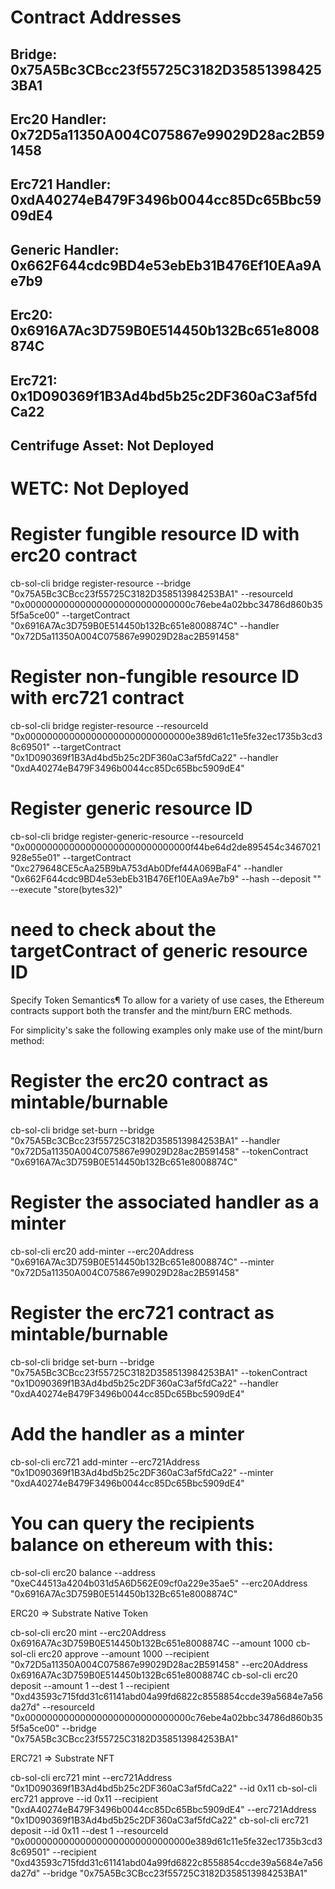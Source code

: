 Contract Addresses
================================================================
Bridge:             0x75A5Bc3CBcc23f55725C3182D358513984253BA1
----------------------------------------------------------------
Erc20 Handler:      0x72D5a11350A004C075867e99029D28ac2B591458
----------------------------------------------------------------
Erc721 Handler:     0xdA40274eB479F3496b0044cc85Dc65Bbc5909dE4
----------------------------------------------------------------
Generic Handler:    0x662F644cdc9BD4e53ebEb31B476Ef10EAa9Ae7b9
----------------------------------------------------------------
Erc20:              0x6916A7Ac3D759B0E514450b132Bc651e8008874C
----------------------------------------------------------------
Erc721:             0x1D090369f1B3Ad4bd5b25c2DF360aC3af5fdCa22
----------------------------------------------------------------
Centrifuge Asset:   Not Deployed
----------------------------------------------------------------
WETC:               Not Deployed
================================================================


# Register fungible resource ID with erc20 contract
cb-sol-cli bridge register-resource --bridge "0x75A5Bc3CBcc23f55725C3182D358513984253BA1" --resourceId "0x000000000000000000000000000000c76ebe4a02bbc34786d860b355f5a5ce00" --targetContract "0x6916A7Ac3D759B0E514450b132Bc651e8008874C" --handler "0x72D5a11350A004C075867e99029D28ac2B591458"

# Register non-fungible resource ID with erc721 contract
cb-sol-cli bridge register-resource --resourceId "0x000000000000000000000000000000e389d61c11e5fe32ec1735b3cd38c69501" --targetContract "0x1D090369f1B3Ad4bd5b25c2DF360aC3af5fdCa22" --handler "0xdA40274eB479F3496b0044cc85Dc65Bbc5909dE4"

# Register generic resource ID
cb-sol-cli bridge register-generic-resource --resourceId "0x000000000000000000000000000000f44be64d2de895454c3467021928e55e01" --targetContract "0xc279648CE5cAa25B9bA753dAb0Dfef44A069BaF4" --handler "0x662F644cdc9BD4e53ebEb31B476Ef10EAa9Ae7b9" --hash --deposit "" --execute "store(bytes32)"
# need to check about the targetContract of generic resource ID

Specify Token Semantics¶
To allow for a variety of use cases, the Ethereum contracts support both the transfer and the mint/burn ERC methods.

For simplicity's sake the following examples only make use of the mint/burn method:

# Register the erc20 contract as mintable/burnable
cb-sol-cli bridge set-burn --bridge "0x75A5Bc3CBcc23f55725C3182D358513984253BA1" --handler "0x72D5a11350A004C075867e99029D28ac2B591458" --tokenContract "0x6916A7Ac3D759B0E514450b132Bc651e8008874C"

# Register the associated handler as a minter
cb-sol-cli erc20 add-minter --erc20Address "0x6916A7Ac3D759B0E514450b132Bc651e8008874C" --minter "0x72D5a11350A004C075867e99029D28ac2B591458"

# Register the erc721 contract as mintable/burnable
cb-sol-cli bridge set-burn --bridge "0x75A5Bc3CBcc23f55725C3182D358513984253BA1" --tokenContract "0x1D090369f1B3Ad4bd5b25c2DF360aC3af5fdCa22" --handler "0xdA40274eB479F3496b0044cc85Dc65Bbc5909dE4"

# Add the handler as a minter
cb-sol-cli erc721 add-minter --erc721Address "0x1D090369f1B3Ad4bd5b25c2DF360aC3af5fdCa22" --minter "0xdA40274eB479F3496b0044cc85Dc65Bbc5909dE4"

# You can query the recipients balance on ethereum with this:

cb-sol-cli erc20 balance --address "0xeC44513a4204b031d5A6D562E09cf0a229e35ae5" --erc20Address "0x6916A7Ac3D759B0E514450b132Bc651e8008874C"

ERC20 => Substrate Native Token

cb-sol-cli erc20 mint --erc20Address 0x6916A7Ac3D759B0E514450b132Bc651e8008874C --amount 1000
cb-sol-cli erc20 approve --amount 1000 --recipient "0x72D5a11350A004C075867e99029D28ac2B591458" --erc20Address 0x6916A7Ac3D759B0E514450b132Bc651e8008874C
cb-sol-cli erc20 deposit --amount 1 --dest 1 --recipient "0xd43593c715fdd31c61141abd04a99fd6822c8558854ccde39a5684e7a56da27d" --resourceId "0x000000000000000000000000000000c76ebe4a02bbc34786d860b355f5a5ce00" --bridge "0x75A5Bc3CBcc23f55725C3182D358513984253BA1"

ERC721 ⇒ Substrate NFT

cb-sol-cli erc721 mint --erc721Address "0x1D090369f1B3Ad4bd5b25c2DF360aC3af5fdCa22" --id 0x11
cb-sol-cli erc721 approve --id 0x11 --recipient "0xdA40274eB479F3496b0044cc85Dc65Bbc5909dE4" --erc721Address "0x1D090369f1B3Ad4bd5b25c2DF360aC3af5fdCa22"
cb-sol-cli erc721 deposit --id 0x11 --dest 1 --resourceId "0x000000000000000000000000000000e389d61c11e5fe32ec1735b3cd38c69501" --recipient "0xd43593c715fdd31c61141abd04a99fd6822c8558854ccde39a5684e7a56da27d" --bridge "0x75A5Bc3CBcc23f55725C3182D358513984253BA1"